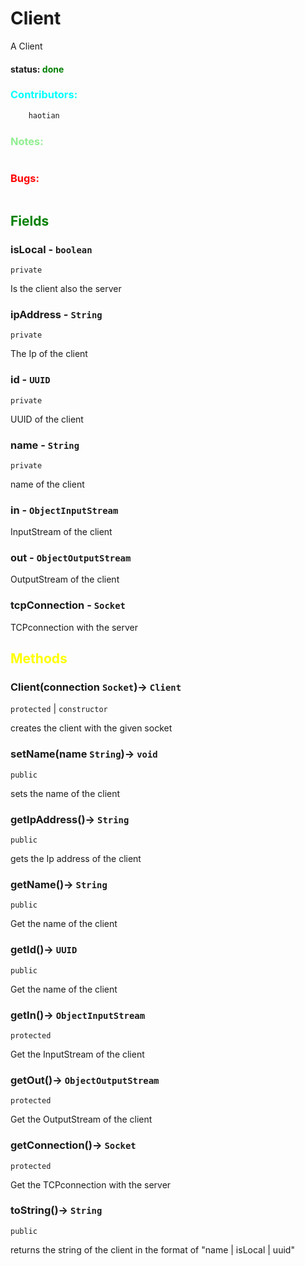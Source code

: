# Client
A Client 

#### status: <span style="color:green;">done</span>
### <span style="color:cyan;">Contributors:</span>
<!--put your names here between the ``` if you worked on it, and put what you did-->
```diff
    haotian 
```
### <span style="color:lightgreen;">Notes:</span>
```diff

```
### <span style="color:red;">Bugs:</span>
```diff
```
## <span style="color:green;">Fields</span>

### isLocal - `boolean`
`private`

Is the client also the server

### ipAddress - `String`
`private`

The Ip of the client

### id - `UUID`
`private`

UUID of the client

### name - `String`
`private`

name of the client

### in - `ObjectInputStream`
InputStream of the client

### out - `ObjectOutputStream`
OutputStream of the client

### tcpConnection - `Socket`
TCPconnection with the server



## <span style="color:yellow;">Methods</span>

### Client(connection `Socket`)-> `Client`
`protected` | `constructor`

creates the client with the given socket

### setName(name `String`)-> `void`
`public`

sets the name of the client

### getIpAddress()-> `String`
`public`

gets the Ip address of the client
### getName()-> `String`
`public`

Get the name of the client

### getId()-> `UUID`
`public`

Get the name of the client

### getIn()-> `ObjectInputStream`
`protected`

Get the InputStream of the client

### getOut()-> `ObjectOutputStream`
`protected`

Get the OutputStream of the client

### getConnection()-> `Socket`
`protected`

Get the TCPconnection with the server

### toString()-> `String`
`public`

returns the string of the client in the format of "name | isLocal | uuid"


